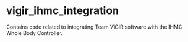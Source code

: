 # vigir_ihmc_integration
Contains code related to integrating Team ViGIR software with the IHMC Whole Body Controller.

